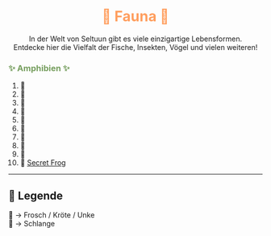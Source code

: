 
<h1 style="color:rgb(255, 158, 94); text-align: center;">🌱 Fauna 🌱</h1>

<div style="text-align: center;">
In der Welt von Seltuun gibt es viele einzigartige Lebensformen.<br>
Entdecke hier die Vielfalt der Fische, Insekten, Vögel und vielen weiteren!
</div>


<h3 style="color:rgb(118, 158, 94); text-align: left;">✨ Amphibien ✨</h3>

1.  🐸
2.  🐸
3.  🐸
4.  🐸
5.  🐍
6.  🐸
7.  🐸
8.  🐸
9.  🐸
10. 🐸 [Secret Frog](../fauna/testfrog.md)

---

## 📜 Legende

🐸 -> Frosch / Kröte / Unke<br>
🐍 -> Schlange<br>